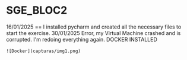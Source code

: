 # SGE_BLOC2

16/01/2025 ==
I installed pycharm and created all the necessary files to start the exercise.
30/01/2025 
    Error, my Virtual Machine crashed and is corrupted. I'm redoing everything again. 
    DOCKER INSTALLED
    
    ![Docker](capturas/img1.png)
    
